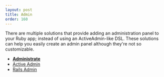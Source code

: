 ```yaml
---
layout: post
title: Admin
order: 160
---
```


There are multiple solutions that provide adding an administration panel to your Ruby app; instead of using an ActiveAdmin-like DSL.
These solutions can help you easily create an admin panel although they're not so customizable.

* [**Administrate**](https://github.com/thoughtbot/administrate)
* [Active Admin](http://activeadmin.info/)
* [Rails Admin](https://github.com/sferik/rails_admin)
